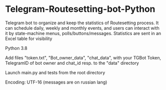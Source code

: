 # Telegram-Routesetting-bot-Python
Telegram bot to organize and keep the statistics of Routesetting process. It can schedule daily, weekly and monthly events, and users can interact  with it by state-machine menus, polls/buttons/messages.  Statistics are sent in an Excel table for visibility 

Python 3.8

Add files "token.txt", "Bot_owner_data", "chat_data", with your TGBot Token, TelegramID of bot owner and chat_id resp. to the "data" directory

Launch main.py and tests from the root directory

Encoding: UTF-16 (messages are on russian lang)

